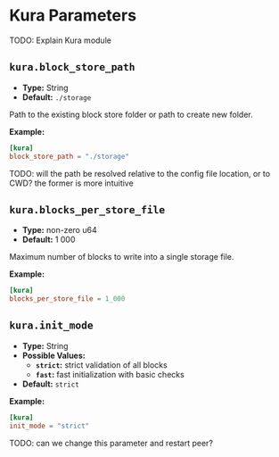# Kura Parameters

TODO: Explain Kura module

## `kura.block_store_path`

- **Type:** String
- **Default:** `./storage`

Path to the existing block store folder or path to create new folder.

**Example:**

```toml
[kura]
block_store_path = "./storage"
```

TODO: will the path be resolved relative to the config file location, or to CWD? the former is more intuitive

## `kura.blocks_per_store_file`

- **Type:** non-zero u64
- **Default:** $1\ 000$

Maximum number of blocks to write into a single storage file.

**Example:**

```toml
[kura]
blocks_per_store_file = 1_000
```

## `kura.init_mode`

- **Type:** String
- **Possible Values:**
  - **`strict`:** strict validation of all blocks
  - **`fast`:** fast initialization with basic checks
- **Default:** `strict`

**Example:**

```toml
[kura]
init_mode = "strict"
```

TODO: can we change this parameter and restart peer?
